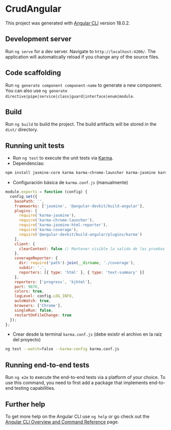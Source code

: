 # CrudAngular

This project was generated with [Angular CLI](https://github.com/angular/angular-cli) version 18.0.2.

## Development server

Run `ng serve` for a dev server. Navigate to `http://localhost:4200/`. The application will automatically reload if you change any of the source files.

## Code scaffolding

Run `ng generate component component-name` to generate a new component. You can also use `ng generate directive|pipe|service|class|guard|interface|enum|module`.

## Build

Run `ng build` to build the project. The build artifacts will be stored in the `dist/` directory.

## Running unit tests
- Run `ng test` to execute the unit tests via [Karma](https://karma-runner.github.io).
- Dependencias: 
```bash
npm install jasmine-core karma karma-chrome-launcher karma-jasmine karma-jasmine-html-reporter --save-dev
```
- Configuración básica de `karma.conf.js` (manualmente)
```js
module.exports = function (config) {
  config.set({
    basePath: '',
    frameworks: ['jasmine', '@angular-devkit/build-angular'],
    plugins: [
      require('karma-jasmine'),
      require('karma-chrome-launcher'),
      require('karma-jasmine-html-reporter'),
      require('karma-coverage'),
      require('@angular-devkit/build-angular/plugins/karma')
    ],
    client: {
      clearContext: false // Mantener visible la salida de las pruebas
    },
    coverageReporter: {
      dir: require('path').join(__dirname, './coverage'),
      subdir: '.',
      reporters: [{ type: 'html' }, { type: 'text-summary' }]
    },
    reporters: ['progress', 'kjhtml'],
    port: 9876,
    colors: true,
    logLevel: config.LOG_INFO,
    autoWatch: true,
    browsers: ['Chrome'],
    singleRun: false,
    restartOnFileChange: true
  });
};
```
- Crear desde la terminal `karma.conf.js` (debe existir el archivo en la raíz del proyecto)
```bash
ng test --watch=false --karma-config karma.conf.js
```


## Running end-to-end tests

Run `ng e2e` to execute the end-to-end tests via a platform of your choice. To use this command, you need to first add a package that implements end-to-end testing capabilities.

## Further help

To get more help on the Angular CLI use `ng help` or go check out the [Angular CLI Overview and Command Reference](https://angular.dev/tools/cli) page.
